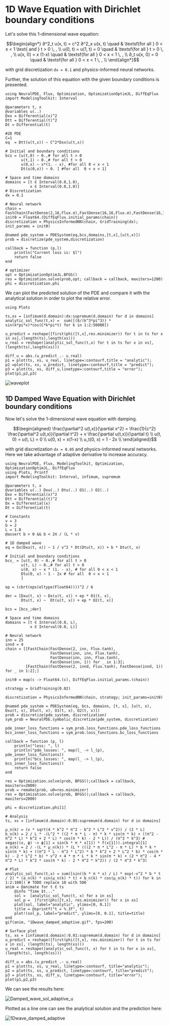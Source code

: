 # 1D Wave Equation with Dirichlet boundary conditions

Let's solve this 1-dimensional wave equation:

```math
\begin{align*}
∂^2_t u(x, t) = c^2 ∂^2_x u(x, t) \quad & \textsf{for all } 0 < x < 1 \text{ and } t > 0 \, , \\
u(0, t) = u(1, t) = 0 \quad & \textsf{for all } t > 0 \, , \\
u(x, 0) = x (1-x)     \quad & \textsf{for all } 0 < x < 1 \, , \\
∂_t u(x, 0) = 0       \quad & \textsf{for all } 0 < x < 1 \, , \\
\end{align*}
```

with grid discretization `dx = 0.1` and physics-informed neural networks.

Further, the solution of this equation with the given boundary conditions is presented.

```@example wave
using NeuralPDE, Flux, Optimization, OptimizationOptimJL, DiffEqFlux
import ModelingToolkit: Interval

@parameters t, x
@variables u(..)
Dxx = Differential(x)^2
Dtt = Differential(t)^2
Dt = Differential(t)

#2D PDE
C=1
eq  = Dtt(u(t,x)) ~ C^2*Dxx(u(t,x))

# Initial and boundary conditions
bcs = [u(t,0) ~ 0.,# for all t > 0
       u(t,1) ~ 0.,# for all t > 0
       u(0,x) ~ x*(1. - x), #for all 0 < x < 1
       Dt(u(0,x)) ~ 0. ] #for all  0 < x < 1]

# Space and time domains
domains = [t ∈ Interval(0.0,1.0),
           x ∈ Interval(0.0,1.0)]
# Discretization
dx = 0.1

# Neural network
chain = FastChain(FastDense(2,16,Flux.σ),FastDense(16,16,Flux.σ),FastDense(16,1))
initθ = Float64.(DiffEqFlux.initial_params(chain))
discretization = PhysicsInformedNN(chain, GridTraining(dx); init_params = initθ)

@named pde_system = PDESystem(eq,bcs,domains,[t,x],[u(t,x)])
prob = discretize(pde_system,discretization)

callback = function (p,l)
    println("Current loss is: $l")
    return false
end

# optimizer
opt = OptimizationOptimJL.BFGS()
res = Optimization.solve(prob,opt; callback = callback, maxiters=1200)
phi = discretization.phi
```

We can plot the predicted solution of the PDE and compare it with the analytical solution in order to plot the relative error.

```@example wave
using Plots

ts,xs = [infimum(d.domain):dx:supremum(d.domain) for d in domains]
analytic_sol_func(t,x) =  sum([(8/(k^3*pi^3)) * sin(k*pi*x)*cos(C*k*pi*t) for k in 1:2:50000])

u_predict = reshape([first(phi([t,x],res.minimizer)) for t in ts for x in xs],(length(ts),length(xs)))
u_real = reshape([analytic_sol_func(t,x) for t in ts for x in xs], (length(ts),length(xs)))

diff_u = abs.(u_predict .- u_real)
p1 = plot(ts, xs, u_real, linetype=:contourf,title = "analytic");
p2 =plot(ts, xs, u_predict, linetype=:contourf,title = "predict");
p3 = plot(ts, xs, diff_u,linetype=:contourf,title = "error");
plot(p1,p2,p3)
```

![waveplot](https://user-images.githubusercontent.com/12683885/101984293-74a7a380-3c91-11eb-8e78-72a50d88e3f8.png)

## 1D Damped Wave Equation with Dirichlet boundary conditions

Now let's solve the 1-dimensional wave equation with damping.

```math
\begin{aligned}
\frac{\partial^2 u(t,x)}{\partial x^2} = \frac{1}{c^2} \frac{\partial^2 u(t,x)}{\partial t^2} + v \frac{\partial u(t,x)}{\partial t} \\
u(t, 0) = u(t, L) = 0 \\
u(0, x) = x(1-x) \\
u_t(0, x) = 1 - 2x \\
\end{aligned}
```

with grid discretization `dx = 0.05` and physics-informed neural networks. Here we take advantage of adaptive derivative to increase accuracy.

```@example wave2
using NeuralPDE, Flux, ModelingToolkit, Optimization, OptimizationOptimJL, DiffEqFlux
using Plots, Printf
import ModelingToolkit: Interval, infimum, supremum

@parameters t, x
@variables u(..) Dxu(..) Dtu(..) O1(..) O2(..)
Dxx = Differential(x)^2
Dtt = Differential(t)^2
Dx = Differential(x)
Dt = Differential(t)

# Constants
v = 3
b = 2
L = 1.0
@assert b > 0 && b < 2π / (L * v)

# 1D damped wave
eq = Dx(Dxu(t, x)) ~ 1 / v^2 * Dt(Dtu(t, x)) + b * Dtu(t, x)

# Initial and boundary conditions
bcs_ = [u(t, 0) ~ 0.,# for all t > 0
       u(t, L) ~ 0.,# for all t > 0
       u(0, x) ~ x * (1. - x), # for all 0 < x < 1
       Dtu(0, x) ~ 1 - 2x # for all  0 < x < 1
       ]

ep = (cbrt(eps(eltype(Float64))))^2 / 6

der = [Dxu(t, x) ~ Dx(u(t, x)) + ep * O1(t, x),
       Dtu(t, x) ~  Dt(u(t, x)) + ep * O2(t, x)]

bcs = [bcs_;der]

# Space and time domains
domains = [t ∈ Interval(0.0, L),
           x ∈ Interval(0.0, L)]

# Neural network
inn = 25
innd = 4
chain = [[FastChain(FastDense(2, inn, Flux.tanh),
                    FastDense(inn, inn, Flux.tanh),
                    FastDense(inn, inn, Flux.tanh),
                    FastDense(inn, 1)) for _ in 1:3];
         [FastChain(FastDense(2, innd, Flux.tanh), FastDense(innd, 1)) for _ in 1:2];]

initθ = map(c -> Float64.(c), DiffEqFlux.initial_params.(chain))

strategy = GridTraining(0.02)

discretization = PhysicsInformedNN(chain, strategy; init_params=initθ)

@named pde_system = PDESystem(eq, bcs, domains, [t, x], [u(t, x), Dxu(t, x), Dtu(t, x), O1(t, x), O2(t, x)])
prob = discretize(pde_system, discretization)
sym_prob = NeuralPDE.symbolic_discretize(pde_system, discretization)

pde_inner_loss_functions = sym_prob.loss_functions.pde_loss_functions
bcs_inner_loss_functions = sym_prob.loss_functions.bc_loss_functions

callback = function (p, l)
    println("loss: ", l)
    println("pde_losses: ", map(l_ -> l_(p), pde_inner_loss_functions))
    println("bcs_losses: ", map(l_ -> l_(p), bcs_inner_loss_functions))
    return false
end

res = Optimization.solve(prob, BFGS();callback = callback, maxiters=2000)
prob = remake(prob, u0=res.minimizer)
res = Optimization.solve(prob, BFGS();callback = callback, maxiters=2000)

phi = discretization.phi[1]

# Analysis
ts, xs = [infimum(d.domain):0.05:supremum(d.domain) for d in domains]

μ_n(k) = (v * sqrt(4 * k^2 * π^2 - b^2 * L^2 * v^2)) / (2 * L)
b_n(k) = 2 / L * -(L^2 * ((2 * π * L - π) * k * sin(π * k) + ((π^2 - π^2 * L) * k^2 + 2 * L) * cos(π * k) - 2 * L)) / (π^3 * k^3) # vegas((x, ϕ) -> ϕ[1] = sin(k * π * x[1]) * f(x[1])).integral[1]
a_n(k) = 2 / -(L * μ_n(k)) * (L * (((2 * π * L^2 - π * L) * b * k * sin(π * k) + ((π^2 * L - π^2 * L^2) * b * k^2 + 2 * L^2 * b) * cos(π * k) - 2 * L^2 * b) * v^2 + 4 * π * L * k * sin(π * k) + (2 * π^2 - 4 * π^2 * L) * k^2 * cos(π * k) - 2 * π^2 * k^2)) / (2 * π^3 * k^3)

# Plot
analytic_sol_func(t,x) = sum([sin((k * π * x) / L) * exp(-v^2 * b * t / 2) * (a_n(k) * sin(μ_n(k) * t) + b_n(k) * cos(μ_n(k) * t)) for k in 1:2:100]) # TODO replace 10 with 500
anim = @animate for t ∈ ts
    @info "Time $t..."
    sol =  [analytic_sol_func(t, x) for x in xs]
    sol_p =  [first(phi([t,x], res.minimizer)) for x in xs]
    plot(sol, label="analytic", ylims=[0, 0.1])
    title = @sprintf("t = %.3f", t)
    plot!(sol_p, label="predict", ylims=[0, 0.1], title=title)
end
gif(anim, "1Dwave_damped_adaptive.gif", fps=200)

# Surface plot
ts, xs = [infimum(d.domain):0.01:supremum(d.domain) for d in domains]
u_predict = reshape([first(phi([t,x], res.minimizer)) for t in ts for x in xs], (length(ts), length(xs)))
u_real = reshape([analytic_sol_func(t, x) for t in ts for x in xs], (length(ts), length(xs)))

diff_u = abs.(u_predict .- u_real)
p1 = plot(ts, xs, u_real, linetype=:contourf, title="analytic");
p2 = plot(ts, xs, u_predict, linetype=:contourf, title="predict");
p3 = plot(ts, xs, diff_u, linetype=:contourf, title="error");
plot(p1,p2,p3)
```

We can see the results here:

![Damped_wave_sol_adaptive_u](https://user-images.githubusercontent.com/12683885/149665332-d4daf7d0-682e-4933-a2b4-34f403881afb.png)

Plotted as a line one can see the analytical solution and the prediction here:

![1Dwave_damped_adaptive](https://user-images.githubusercontent.com/12683885/149665327-69d04c01-2240-45ea-981e-a7b9412a3b58.gif)
